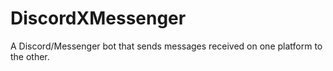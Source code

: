 # DiscordXMessenger
A Discord/Messenger bot that sends messages received on one platform to the other.
